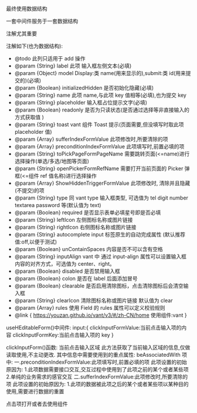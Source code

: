最终使用数据结构

一套中间件服务于一套数据结构

注解尤其重要

注解如下(也为数据结构):

- @todo 此列只适用于 add 操作
- @param {String} label 此项 输入框左侧文本(必填)
- @param {Object} model Display:类 name(用来显示的),submit:类 id(用来提交的)(必填)
- @param {Boolean} initializedHidden 是否初始化隐藏(必填)
- @param {String} name 此项 name,与此项 key 值相等(必填),也为提交 key
- @param {String} placeholder 输入框占位提示文字(必填)
- @param {Boolean} readonly 是否为只读状态(是否通过选择等非直接输入的方式获取值 )
- @param {String} toast vant 组件 Toast 提示(页面需要,但没填写时取此项 placeholder 值)
- @param {Array} sufferIndexFormValue 此项修改时,所要清除的项
- @param {Array} preconditionIndexFormValue 此项填写时,前置必填的项
- @param {String} toPickPageFormPageName 需要跳转页面(<=name)进行选择操作(单选/多选/地图等页面)
- @param {String} openPickerFormRefName 需要打开当前页面的 Picker 弹框(<=组件 ref 值名称)进行选择操作
- @param {Array} ShowHiddenTriggerFormValue 此项修改时, 清除并且隐藏(不提交)的项
- @param {String} type 同 vant type 输入框类型, 可选值为 tel digit number textarea password 等(默认值为 text)
- @param {Boolean} required 是否显示表单必填星号即是否必填
- @param {String} leftIcon 左侧图标名称或图片链接
- @param {String} rightIcon 右侧图标名称或图片链接
- @param {String} autocomplete input 标签原生的自动完成属性 (默认推荐值:off,以便于测试)
- @param {Boolean} unContainSpaces 内容是否不可以含有空格
- @param {String} inputAlign vant 中 通过 input-align 属性可以设置输入框内容的对齐方式，可选值为 center、right。
- @param {Boolean} disabled 是否禁用输入框
- @param {Boolean} colon 是否在 label 后面添加冒号
- @param {Boolean} clearable 是否启用清除图标，点击清除图标后会清空输入框
- @param {String} clearIcon 清除图标名称或图片链接 默认值为 clear
- @param {Array} rules 使用 Field 的 rules 属性可以定义校验规则
- @link { https://youzan.github.io/vant/v3/#/zh-CN/home 使用组件:vant }

useHEditableForm()中间件:
input:{
clickInputFormValue:当前点击输入项的内容
clickInputFormKey:当前点击输入项的 key
}

clickInputForm()函数:
当前点击输入区域
此方法获取了当前输入区域的信息,仅做读取使用,不主动更改.
其中信息中需要使用到的重点属性:
beAssociatedWith 项中:
一.preconditionIndexFormValue:此项填写时,前置必填的项
此项设置的初始原因为: 1.此项数据需要接口交互,交互过程中使用到了此项之前的某个或者某些项 2.单纯的业务需求的感官交互
二.sufferIndexFormValue:此项修改时,所要清除的项
此项设置的初始原因为: 1.此项的数据被此项之后的某个或者某些项以某种目的使用,需要进行数据的重置


<!-- 三.toPickPageFormPageName:需要跳转页面(<=name)进行选择操作(单选/多选/地图等页面)
此项设置的初始原因为: 1.此项的数据通过接口交互的方式进行获取 2.业务的需求
此属性注意的是:
数据的存储与读取,其规范暂时无(2021 年 7 月 8 日)
四.openPickerFormRefName:需要打开当前页面的 Picker 弹框(<=组件 ref 值名称)进行选择操作 -->

点击项打开或者去使用组件





